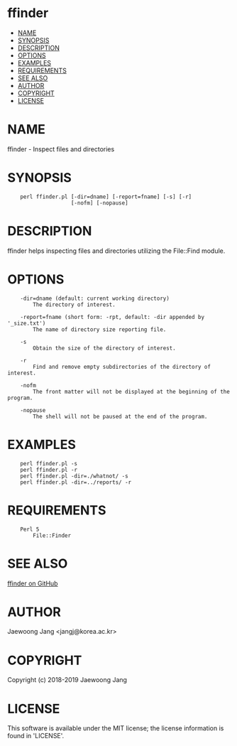 # ffinder

<?xml version="1.0" ?>
<!DOCTYPE html PUBLIC "-//W3C//DTD XHTML 1.0 Strict//EN" "http://www.w3.org/TR/xhtml1/DTD/xhtml1-strict.dtd">
<html xmlns="http://www.w3.org/1999/xhtml">
<head>
<meta http-equiv="content-type" content="text/html; charset=utf-8" />
<link rev="made" href="mailto:" />
</head>

<body>



<ul id="index">
  <li><a href="#NAME">NAME</a></li>
  <li><a href="#SYNOPSIS">SYNOPSIS</a></li>
  <li><a href="#DESCRIPTION">DESCRIPTION</a></li>
  <li><a href="#OPTIONS">OPTIONS</a></li>
  <li><a href="#EXAMPLES">EXAMPLES</a></li>
  <li><a href="#REQUIREMENTS">REQUIREMENTS</a></li>
  <li><a href="#SEE-ALSO">SEE ALSO</a></li>
  <li><a href="#AUTHOR">AUTHOR</a></li>
  <li><a href="#COPYRIGHT">COPYRIGHT</a></li>
  <li><a href="#LICENSE">LICENSE</a></li>
</ul>

<h1 id="NAME">NAME</h1>

<p>ffinder - Inspect files and directories</p>

<h1 id="SYNOPSIS">SYNOPSIS</h1>

<pre><code>    perl ffinder.pl [-dir=dname] [-report=fname] [-s] [-r]
                    [-nofm] [-nopause]</code></pre>

<h1 id="DESCRIPTION">DESCRIPTION</h1>

<p>ffinder helps inspecting files and directories utilizing the File::Find module.</p>

<h1 id="OPTIONS">OPTIONS</h1>

<pre><code>    -dir=dname (default: current working directory)
        The directory of interest.

    -report=fname (short form: -rpt, default: -dir appended by &#39;_size.txt&#39;)
        The name of directory size reporting file.

    -s
        Obtain the size of the directory of interest.

    -r
        Find and remove empty subdirectories of the directory of interest.

    -nofm
        The front matter will not be displayed at the beginning of the program.

    -nopause
        The shell will not be paused at the end of the program.</code></pre>

<h1 id="EXAMPLES">EXAMPLES</h1>

<pre><code>    perl ffinder.pl -s
    perl ffinder.pl -r
    perl ffinder.pl -dir=./whatnot/ -s
    perl ffinder.pl -dir=../reports/ -r</code></pre>

<h1 id="REQUIREMENTS">REQUIREMENTS</h1>

<pre><code>    Perl 5
        File::Finder</code></pre>

<h1 id="SEE-ALSO">SEE ALSO</h1>

<p><a href="https://github.com/jangcom/ffinder">ffinder on GitHub</a></p>

<h1 id="AUTHOR">AUTHOR</h1>

<p>Jaewoong Jang &lt;jangj@korea.ac.kr&gt;</p>

<h1 id="COPYRIGHT">COPYRIGHT</h1>

<p>Copyright (c) 2018-2019 Jaewoong Jang</p>

<h1 id="LICENSE">LICENSE</h1>

<p>This software is available under the MIT license; the license information is found in &#39;LICENSE&#39;.</p>


</body>

</html>
